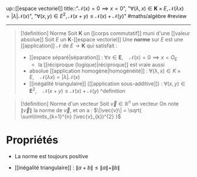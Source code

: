 up::[[espace vectoriel]]
title::"$\mathcal{N}(x)=0 \implies x=0$", "$\forall (\lambda, x)\in \mathbf{K}\times E, \mathcal{N}(\lambda x)=|\lambda|\mathcal{N}(x)$", "$\forall (x,y)\in E^{2}, \mathcal{N}(x+y)\leq \mathcal{N}(x)+\mathcal{N}(y)$"
#maths/algèbre #review 

----


> [!definition] Norme
> Soit $\mathbf{K}$ un [[corps commutatif]] muni d'une [[valeur absolue]] 
> Soit $E$ un $\mathbf{K}$-[[espace vectoriel]]
> Une **norme** sur $E$ est une [[application]] $\mathcal{N}$ de $E \to \mathbf{K}$ qui satisfait :
>  - [[espace séparé|séparation]] : $\forall x \in \mathbf{E}, \quad \mathcal{N}(x) = 0 \implies x = O_{E}$
>      - la [[réciproque (logique)|réciproque]] est vraie aussi
>  - absolue [[application homogène|homogénéité]] : $\forall (\lambda, x) \in K \times E, \quad \mathcal{N}(\lambda x) = |\lambda|\mathcal{N}(x)$
>  - [[inégalité triangulaire]] ([[application sous-additive]]) : $\forall (x, y) \in \mathbf{E}^{2}, \quad \mathcal{N}(x + y) \leq \mathcal{N}(x)+\mathcal{N}(y)$
^definition

> [!definition] Norme d'un vecteur
> Soit $\vec{v} \in \mathbb{R}^{n}$ un vecteur
> On note $\|\vec{v}\|$ la norme de $\vec{v}$, et on a :
> $\|\vec{v}\| = \sqrt{ \sum\limits_{k=1}^{n} (\vec{v}_{k})^{2} }$

# Propriétés 

 - La norme est toujours positive 


 - [[inégalité triangulaire]] :  $\|a+b\| \leq  \|a\|+\|b\|$
